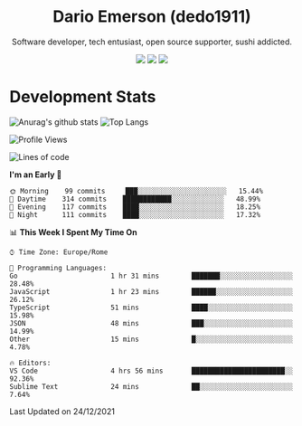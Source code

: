 <div align="center">
  
# Dario Emerson (dedo1911)
Software developer, tech entusiast, open source supporter, sushi addicted.

[![](https://img.shields.io/badge/-Linkedin-informational?style=for-the-badge&logo=linkedin&logoColor=white&color=2867B2)](http://linkedin.com/in/dedo1911)
[![](https://img.shields.io/badge/-Telegram-informational?style=for-the-badge&logo=telegram&logoColor=white&color=0088cc)](https://t.me/dedo1911)
[![](https://img.shields.io/badge/-Facebook-informational?style=for-the-badge&logo=facebook&logoColor=white&color=3b5998)](https://fb.com/dedo1911)

</div>

# Development Stats

![Anurag's github stats](https://github-readme-stats.vercel.app/api?username=dedo1911&count_private=true&show_icons=true&theme=chartreuse-dark)
![Top Langs](https://github-readme-stats.vercel.app/api/top-langs/?username=dedo1911&theme=chartreuse-dark&layout=compact)

<!--START_SECTION:waka-->
![Profile Views](http://img.shields.io/badge/Profile%20Views-1-blue)

![Lines of code](https://img.shields.io/badge/From%20Hello%20World%20I%27ve%20Written-39%20Thousand%20lines%20of%20code-blue)

**I'm an Early 🐤** 

```text
🌞 Morning    99 commits     ███░░░░░░░░░░░░░░░░░░░░░░   15.44% 
🌆 Daytime    314 commits    ████████████░░░░░░░░░░░░░   48.99% 
🌃 Evening    117 commits    ████░░░░░░░░░░░░░░░░░░░░░   18.25% 
🌙 Night      111 commits    ████░░░░░░░░░░░░░░░░░░░░░   17.32%

```


📊 **This Week I Spent My Time On** 

```text
⌚︎ Time Zone: Europe/Rome

💬 Programming Languages: 
Go                       1 hr 31 mins        ███████░░░░░░░░░░░░░░░░░░   28.48% 
JavaScript               1 hr 23 mins        ██████░░░░░░░░░░░░░░░░░░░   26.12% 
TypeScript               51 mins             ████░░░░░░░░░░░░░░░░░░░░░   15.98% 
JSON                     48 mins             ███░░░░░░░░░░░░░░░░░░░░░░   14.99% 
Other                    15 mins             █░░░░░░░░░░░░░░░░░░░░░░░░   4.78%

🔥 Editors: 
VS Code                  4 hrs 56 mins       ███████████████████████░░   92.36% 
Sublime Text             24 mins             ██░░░░░░░░░░░░░░░░░░░░░░░   7.64%

```


 Last Updated on 24/12/2021
<!--END_SECTION:waka-->

<!--
**dedo1911/dedo1911** is a ✨ _special_ ✨ repository because its `README.md` (this file) appears on your GitHub profile.

Here are some ideas to get you started:

- 🔭 I’m currently working on ...
- 🌱 I’m currently learning ...
- 👯 I’m looking to collaborate on ...
- 🤔 I’m looking for help with ...
- 💬 Ask me about ...
- 📫 How to reach me: ...
- 😄 Pronouns: ...
- ⚡ Fun fact: ...
-->
